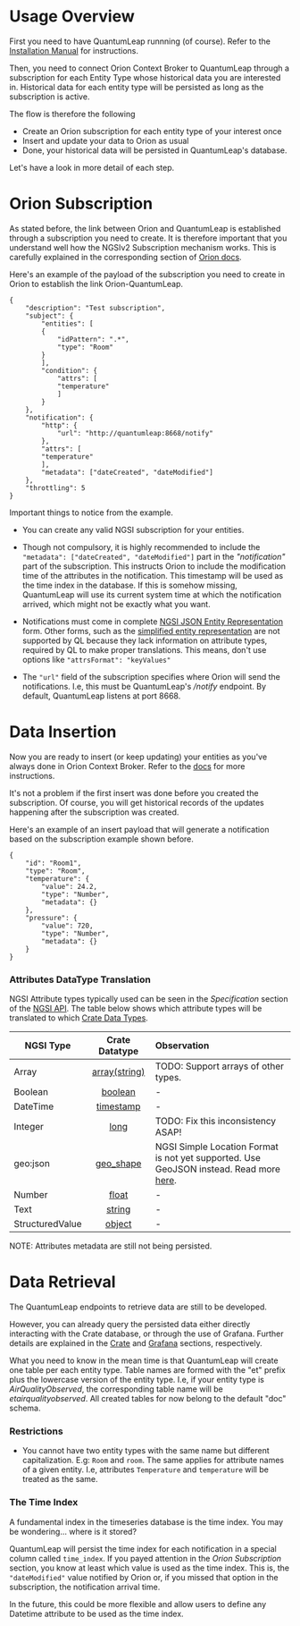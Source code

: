 # Usage Overview

First you need to have QuantumLeap runnning (of course). Refer to the [Installation Manual](../admin/index.md) for instructions.

Then, you need to connect Orion Context Broker to QuantumLeap through a subscription for each Entity Type whose historical data you are interested in. Historical data for each entity type will be persisted as long as the subscription is active.

The flow is therefore the following

- Create an Orion subscription for each entity type of your interest once
- Insert and update your data to Orion as usual
- Done, your historical data will be persisted in QuantumLeap's database.

Let's have a look in more detail of each step.


# Orion Subscription

As stated before, the link between Orion and QuantumLeap is established through a subscription you need to create. It is therefore important that you understand well how the NGSIv2 Subscription mechanism works. This is carefully explained in the corresponding section of [Orion docs](https://fiware-orion.readthedocs.io/en/master/user/walkthrough_apiv2/index.html#subscriptions).

Here's an example of the payload of the subscription you need to create in Orion to establish the link Orion-QuantumLeap.

    {
        "description": "Test subscription",
        "subject": {
            "entities": [
            {
                "idPattern": ".*",
                "type": "Room"
            }
            ],
            "condition": {
                "attrs": [
                "temperature"
                ]
            }
        },
        "notification": {
            "http": {
                "url": "http://quantumleap:8668/notify"
            },
            "attrs": [
            "temperature"
            ],
            "metadata": ["dateCreated", "dateModified"]
        },
        "throttling": 5
    }

Important things to notice from the example.

- You can create any valid NGSI subscription for your entities.

- Though not compulsory, it is highly recommended to include the ```"metadata": ["dateCreated", "dateModified"]``` part in the *"notification"* part of the subscription. This instructs Orion to include the modification time of the attributes in the notification. This timestamp will be used as the time index in the database. If this is somehow missing, QuantumLeap will use its current system time at which the notification arrived, which might not be exactly what you want.

- Notifications must come in complete [NGSI JSON Entity Representation](http://docs.orioncontextbroker.apiary.io/#introduction/specification/json-attribute-representation) form. Other forms, such as the [simplified entity representation](http://docs.orioncontextbroker.apiary.io/#introduction/specification/simplified-entity-representation) are not supported by QL because they lack information on attribute types, required by QL to make proper translations. This means, don't use options like ```"attrsFormat": "keyValues"```

- The ```"url"``` field of the subscription specifies where Orion will send the notifications. I.e, this must be QuantumLeap's */notify* endpoint. By default, QuantumLeap listens at port 8668.


# Data Insertion

Now you are ready to insert (or keep updating) your entities as you've always done in Orion Context Broker. Refer to the [docs](http://fiware-orion.readthedocs.io/en/latest/user/walkthrough_apiv2/index.html#issuing-commands-to-the-broker) for more instructions.

It's not a problem if the first insert was done before you created the subscription. Of course, you will get historical records of the updates happening after the subscription was created.

Here's an example of an insert payload that will generate a notification based on the subscription example shown before.

    {
        "id": "Room1",
        "type": "Room",
        "temperature": {
            "value": 24.2,
            "type": "Number",
            "metadata": {}
        },
        "pressure": {
            "value": 720,
            "type": "Number",
            "metadata": {}
        }
    }


### Attributes DataType Translation

NGSI Attribute types typically used can be seen in the *Specification* section of the [NGSI API](http://telefonicaid.github.io/fiware-orion/api/v2/latest/). The table below shows which attribute types will be translated to which [Crate Data Types](https://crate.io/docs/crate/reference/sql/data_types.html).

| NGSI Type          | Crate Datatype          | Observation |
| ------------- |:-------------:| :-----|
|Array               | [array(string)](https://crate.io/docs/crate/reference/sql/data_types.html#array)           | TODO: Support arrays of other types. |
|Boolean             | [boolean](https://crate.io/docs/crate/reference/sql/data_types.html#boolean)                 | - |
|DateTime             | [timestamp](https://crate.io/docs/crate/reference/sql/data_types.html#timestamp)                 | - |
|Integer             | [long](https://crate.io/docs/crate/reference/sql/data_types.html#numeric-types)                    | TODO: Fix this inconsistency ASAP! |
|geo:json            | [geo_shape](https://crate.io/docs/crate/reference/sql/data_types.html#geo-shape)               | NGSI Simple Location Format is not yet supported. Use GeoJSON instead. Read more [here](http://docs.orioncontextbroker.apiary.io/#introduction/specification/geospatial-properties-of-entities).|
|Number              | [float](https://crate.io/docs/crate/reference/sql/data_types.html#numeric-types)                   |-|
|Text                | [string](https://crate.io/docs/crate/reference/sql/data_types.html#string)                  |-|
|StructuredValue     | [object](https://crate.io/docs/crate/reference/sql/data_types.html#object)                  |-|

NOTE: Attributes metadata are still not being persisted.


# Data Retrieval

The QuantumLeap endpoints to retrieve data are still to be developed.

However, you can already query the persisted data either directly interacting with the Crate database, or through the use of Grafana. Further details are explained in the [Crate](../admin/crate.md) and [Grafana](../admin/grafana.md) sections, respectively.

What you need to know in the mean time is that QuantumLeap will create one table per each entity type. Table names are formed with the "et" prefix plus the lowercase version of the entity type. I.e, if your entity type is *AirQualityObserved*, the corresponding table name will be *etairqualityobserved*. All created tables for now belong to the default "doc" schema.

### Restrictions

- You cannot have two entity types with the same name but different capitalization. E.g: `Room` and `room`. The same applies for attribute names of a given entity. I.e, attributes `Temperature` and `temperature` will be treated as the same.

### The Time Index

A fundamental index in the timeseries database is the time index. You may be wondering... where is it stored?

QuantumLeap will persist the time index for each notification in a special column called ```time_index```.  If you payed attention in the *Orion Subscription* section, you know at least which value is used as the time index. This is, the ```"dateModified"``` value notified by Orion or, if you missed that option in the subscription, the notification arrival time.

In the future, this could be more flexible and allow users to define any Datetime attribute to be used as the time index.
